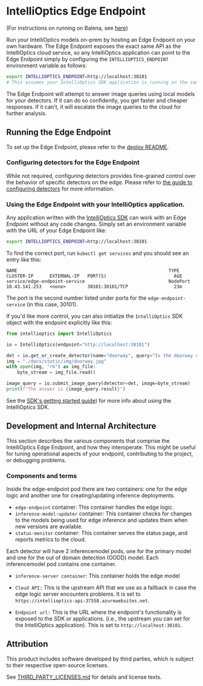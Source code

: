 # IntelliOptics Edge Endpoint

(For instructions on running on Balena, see [here](./deploy/balena-k3s/README.md))

Run your IntelliOptics models on-prem by hosting an Edge Endpoint on your own hardware.  The Edge Endpoint exposes the exact same API as the IntelliOptics cloud service, so any IntelliOptics application can point to the Edge Endpoint simply by configuring the `INTELLIOPTICS_ENDPOINT` environment variable as follows:

```bash
export INTELLIOPTICS_ENDPOINT=http://localhost:30101
# This assumes your IntelliOptics SDK application is running on the same host as the Edge Endpoint.
```

The Edge Endpoint will attempt to answer image queries using local models for your detectors.  If it can do so confidently, you get faster and cheaper responses. If it can't, it will escalate the image queries to the cloud for further analysis.

## Running the Edge Endpoint

To set up the Edge Endpoint, please refer to the [deploy README](deploy/README.md).

### Configuring detectors for the Edge Endpoint

While not required, configuring detectors provides fine-grained control over the behavior of specific detectors on the edge. Please refer to [the guide to configuring detectors](/CONFIGURING-DETECTORS.md) for more information.

### Using the Edge Endpoint with your IntelliOptics application.

Any application written with the [IntelliOptics SDK]([https://pypi.org/project/groundlight/](https://intelliopticsweb37558.z13.web.core.windows.net/python-sdk/api-reference-docs/index.html)) can work with an Edge Endpoint without any code changes.  Simply set an environment variable with the URL of your Edge Endpoint like:

```bash
export INTELLIOPTICS_ENDPOINT=http://localhost:30101
```

To find the correct port, run `kubectl get services` and you should see an entry like this:
```
NAME                                                        TYPE       CLUSTER-IP      EXTERNAL-IP   PORT(S)                         AGE
service/edge-endpoint-service                               NodePort   10.43.141.253   <none>        30101:30101/TCP                 23m
```

The port is the second number listed under ports for the `edge-endpoint-service` (in this case, 30101).

If you'd like more control, you can also initialize the `IntelliOptics` SDK object with the endpoint explicitly like this:

```python
from intellioptics import IntelliOptics

io = IntelliOptics(endpoint="http://localhost:30101")

det = io.get_or_create_detector(name="doorway", query="Is the doorway open?")
img = "./docs/static/img/doorway.jpg"
with open(img, "rb") as img_file:
    byte_stream = img_file.read()

image_query = io.submit_image_query(detector=det, image=byte_stream)
print(f"The answer is {image_query.result}")
```

See the [SDK's getting started guide](https://intelliopticsweb37558.z13.web.core.windows.net/python-sdk/api-reference-docs/models.html#intellioptics.IntelliOptics)) for more info about using the IntelliOptics SDK.

## Development and Internal Architecture

This section describes the various components that comprise the IntelliOptics Edge Endpoint, and how they interoperate.
This might be useful for tuning operational aspects of your endpoint, contributing to the project, or debugging problems.

### Components and terms

Inside the edge-endpoint pod there are two containers: one for the edge logic and another one for creating/updating inference deployments.

* `edge-endpoint` container: This container handles the edge logic.
* `inference-model-updater` container: This container checks for changes to the models being used for edge inference and updates them when new versions are available.
* `status-monitor` container: This container serves the status page, and reports metrics to the cloud.

Each detector will have 2 inferencemodel pods, one for the primary model and one for the out of domain detection (OODD) model.
Each inferencemodel pod contains one container.

* `inference-server container`: This container holds the edge model

* `Cloud API:` This is the upstream API that we use as a fallback in case the edge logic server encounters problems. It is set to `https://intellioptics-api-37558.azurewebsites.net`.

* `Endpoint url:` This is the URL where the endpoint's functionality is exposed to the SDK or applications.  (i.e., the upstream you can set for the IntelliOptics application). This is set to `http://localhost:30101`.

## Attribution

This product includes software developed by third parties, which is subject to their respective open-source licenses.

See [THIRD_PARTY_LICENSES.md](./licenses/THIRD_PARTY_LICENSES.md) for details and license texts.
